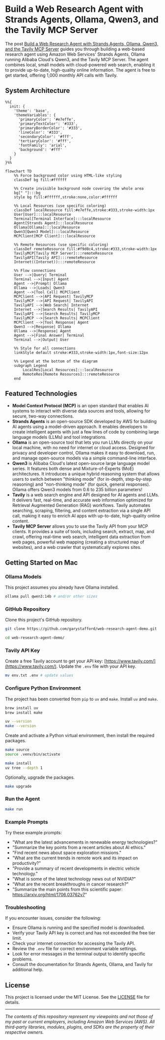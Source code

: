 # Build a Web Research Agent with Strands Agents, Ollama, Qwen3, and the Tavily MCP Server

The post [Build a Web Research Agent with Strands Agents, Ollama, Qwen3, and the Tavily MCP Server](https://garystafford.medium.com/build-a-web-research-agent-with-strands-agents-ollama-qwen3-and-the-tavily-mcp-server-8e1a1baf0f0d) guides you through building a web-based research agent using Amazon Web Services' Strands Agents, Ollama running Alibaba Cloud's Qwen3, and the Tavily MCP Server. The agent combines local, small models with cloud-powered web search, enabling it to provide up-to-date, high-quality online information. The agent is free to get started, offering 1,000 monthly API calls with Tavily.

## System Architecture

```mermaid
%%{
  init: {
    'theme': 'base',
    'themeVariables': {
      'primaryColor': '#e7effe',
      'primaryTextColor': '#333',
      'primaryBorderColor': '#333',
      'lineColor': '#333',
      'secondaryColor': '#fff',
      'tertiaryColor': '#fff',
      'fontFamily': 'arial',
      'background': '#fff'
    }
  }
}%%

flowchart TD
    %% Force background color using HTML-like styling
    classDef bg fill:#ffffff

    %% Create invisible background node covering the whole area
    bg[" "]:::bg
    style bg fill:#ffffff,stroke:none,color:#ffffff

    %% Local Resources (use specific coloring)
    classDef localResource fill:#e7effe,stroke:#333,stroke-width:1px
    User[User]:::localResource
    Terminal[Terminal Interface]:::localResource
    Agent[Strands Agent]:::localResource
    Ollama[Ollama]:::localResource
    Qwen3[Qwen3 Model]:::localResource
    MCPClient[MCP Client]:::localResource

    %% Remote Resources (use specific coloring)
    classDef remoteResource fill:#f9d0c4,stroke:#333,stroke-width:1px
    TavilyMCP[Tavily MCP Server]:::remoteResource
    TavilyAPI[Tavily API]:::remoteResource
    Internet((Internet)):::remoteResource

    %% Flow connections
    User -->|Query| Terminal
    Terminal -->|Input| Agent
    Agent -->|Prompt| Ollama
    Ollama -->|Loads| Qwen3
    Agent -->|Tool Call| MCPClient
    MCPClient -->|API Request| TavilyMCP
    TavilyMCP -->|API Request| TavilyAPI
    TavilyAPI -->|Web Search| Internet
    Internet -->|Search Results| TavilyAPI
    TavilyAPI -->|Search Results| TavilyMCP
    TavilyMCP -->|Search Results| MCPClient
    MCPClient -->|Tool Response| Agent
    Qwen3 -->|Response| Ollama
    Ollama -->|Response| Agent
    Agent -->|Final Answer| Terminal
    Terminal -->|Output| User

    %% Style for all connections
    linkStyle default stroke:#333,stroke-width:1px,font-size:12px

    %% Legend at the bottom of the diagram
    subgraph Legend
        LocalRes[Local Resources]:::localResource
        RemoteRes[Remote Resources]:::remoteResource
    end
```

## Featured Technologies

- **Model Context Protocol (MCP)** is an open standard that enables AI systems to interact with diverse data sources and tools, allowing for secure, two-way connections.
- **Strands Agents** is an open-source SDK developed by AWS for building AI agents using a model-driven approach. It enables developers to create intelligent agents with just a few lines of code by combining large language models (LLMs) and tool integrations.
- **Ollama** is an open-source tool that lets you run LLMs directly on your local machine, with no need for internet or cloud access. Designed for privacy and developer control, Ollama makes it easy to download, run, and manage open-source models via a simple command-line interface.
- **Qwen3** is Alibaba Cloud's latest open-source large language model series. It features both dense and Mixture-of-Experts (MoE) architectures. It introduces a unique hybrid reasoning system that allows users to switch between "thinking mode" (for in-depth, step-by-step reasoning) and "non-thinking mode" (for quick, general responses). Ollama offers Qwen3 models from 0.6 to 235 billion parameters!
- **Tavily** is a web search engine and API designed for AI agents and LLMs. It delivers fast, real-time, and accurate web information optimized for Retrieval Augmented Generation (RAG) workflows. Tavily automates searching, scraping, filtering, and content extraction via a single API call, making it easy to enrich AI apps with up-to-date, high-quality online content.
- **Tavily MCP Server** allows you to use the Tavily API from your MCP clients. It provides a suite of tools, including search, extract, map, and crawl, offering real-time web search, intelligent data extraction from web pages, powerful web mapping (creating a structured map of websites), and a web crawler that systematically explores sites.

## Getting Started on Mac

### Ollama Models

This project assumes you already have Ollama installed.

```bash
ollama pull qwen3:14b # and/or other sizes
```

### GitHub Repository

Clone this project's GitHub repository.

```bash
git clone https://github.com/garystafford/web-research-agent-demo.git

cd web-research-agent-demo/
```

### Tavily API Key

Create a free Tavily account to get your API key: [https://www.tavily.com/](https://www.tavily.com/). Update the `.env` file with your API key.

```bash
mv env.txt .env # update values
```

### Configure Python Environment

The project has been converted from `pip` to `uv` and `make`. Install `uv` and `make`.

```bash
brew install uv
brew install make

uv --version
make --version
```

Create and activate a Python virtual environment, then install the required packages.

```bash
make source
source .venv/bin/activate

make install
uv tree --depth 1
```

Optionally, upgrade the packages.

```bash
make upgrade
```

### Run the Agent

```bash
make run
```

### Example Prompts

Try these example prompts:

- "What are the latest advancements in renewable energy technologies?"
- "Summarize the key points from a recent articles about AI ethics."
- "Find recent news about space exploration missions."
- "What are the current trends in remote work and its impact on productivity?"
- "Provide a summary of recent developments in electric vehicle technology."
- "What is some of the latest technology news out of NVIDIA?"
- "What are the recent breakthroughs in cancer research?"
- "Summarize the main points from this scientific paper: https://arxiv.org/html/1706.03762v7"

### Troubleshooting

If you encounter issues, consider the following:

- Ensure Ollama is running and the specified model is downloaded.
- Verify your Tavily API key is correct and has not exceeded the free tier limit.
- Check your internet connection for accessing the Tavily API.
- Review the `.env` file for correct environment variable settings.
- Look for error messages in the terminal output to identify specific problems.
- Consult the documentation for Strands Agents, Ollama, and Tavily for additional help.

## License

This project is licensed under the MIT License. See the [LICENSE](LICENSE) file for details.

---

_The contents of this repository represent my viewpoints and not those of my past or current employers, including Amazon Web Services (AWS). All third-party libraries, modules, plugins, and SDKs are the property of their respective owners._

